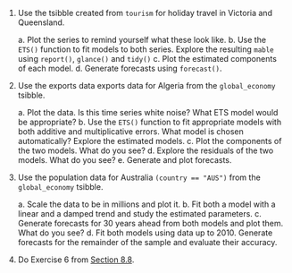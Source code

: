 1. Use the tsibble created from `tourism` for holiday travel in Victoria and Queensland. 

    a. Plot the series to remind yourself what these look like.
    b. Use the `ETS()` function to fit models to both series. Explore the resulting `mable` using `report()`, `glance()` and `tidy()`
    c. Plot the estimated components of each model.
    d. Generate forecasts using `forecast()`.

2. Use the exports data exports data for Algeria from the `global_economy` tsibble. 

    a. Plot the data. Is this time series white noise? What ETS model would be appropriate?
    b. Use the `ETS()` function to fit appropriate models with both additive and multiplicative errors. What model is chosen automatically? Explore the estimated models.
    c. Plot the components of the two models. What do you see?
    d. Explore the residuals of the two models. What do you see?
    e. Generate and plot forecasts.

3. Use the population data for Australia `(country == "AUS")` from the `global_economy` tsibble.

    a. Scale the data to be in millions and plot it. 
    b. Fit both a model with a linear and a damped trend and study the estimated parameters. 
    c. Generate forecasts for 30 years ahead from both models and plot them. What do you see? 
    d. Fit both models using data up to 2010. Generate forecasts for the remainder of the sample and evaluate their accuracy.
    
4. Do Exercise 6 from [Section 8.8](https://otexts.com/fpp3/expsmooth-exercises.html).

